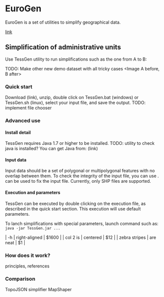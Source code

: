 # EuroGen
EuroGen is a set of utilities to simplify geographical data.

[link](https://www.google.com)


## Simplification of administrative units

Use TessGen utility to run simplifications such as the one from A to B:

TODO: Make other new demo dataset with all tricky cases
<Image A before, B after>

### Quick start

Download (link), unzip, double click on TessGen.bat (windows) or TessGen.sh (linux), select your input file, and save the output.
TODO: implement file chooser

### Advanced use

#### Install detail

TessGen requires Java 1.7 or higher to be installed.
TODO: utility to check java is installed?
You can get Java from: (link)

#### Input data

Input data should be a set of polygonal or multipolygonal features with no overlap between them. To check the integrity of the input file, you can use <TODO>. <TODO> can be used to fix the input file. Currently, only SHP files are supported.

#### Execution and parameters

TessGen can be executed by double clicking on the execution file, as described in the quick start section. This execution will use default parameters.

To lanch simplifications with special parameters, launch command such as:
`java -jar TessGen.jar ...`

| -h            | right-aligned | $1600 |
| col 2 is      | centered      |   $12 |
| zebra stripes | are neat      |    $1 |


### How does it work?

<TODO> principles, references


### Comparison

TopoJSON simplifier
MapShaper
